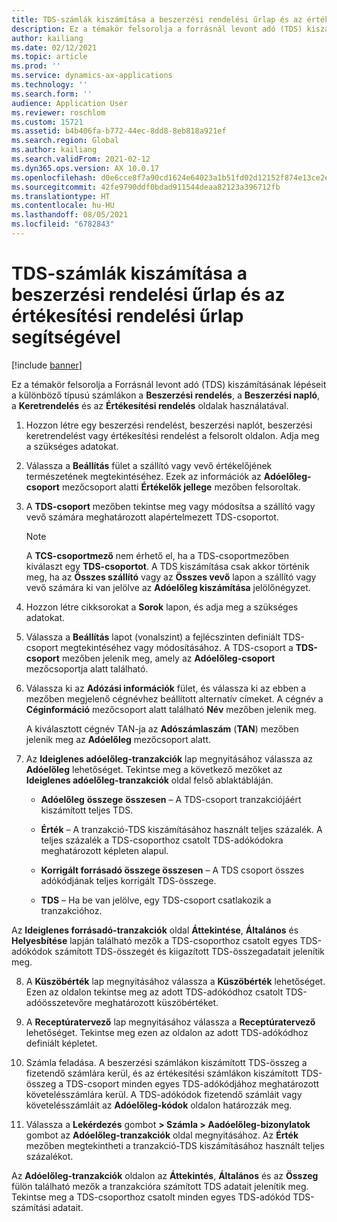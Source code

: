 ```yaml
---
title: TDS-számlák kiszámítása a beszerzési rendelési űrlap és az értékesítési rendelési űrlap segítségével
description: Ez a témakör felsorolja a forrásnál levont adó (TDS) kiszámításának lépéseit a különböző típusú számlákon.
author: kailiang
ms.date: 02/12/2021
ms.topic: article
ms.prod: ''
ms.service: dynamics-ax-applications
ms.technology: ''
ms.search.form: ''
audience: Application User
ms.reviewer: roschlom
ms.custom: 15721
ms.assetid: b4b406fa-b772-44ec-8dd8-8eb818a921ef
ms.search.region: Global
ms.author: kailiang
ms.search.validFrom: 2021-02-12
ms.dyn365.ops.version: AX 10.0.17
ms.openlocfilehash: d0e6cce8f7a90cd1624e64023a1b51fd02d12152f874e13ce2e5d22af16fe173
ms.sourcegitcommit: 42fe9790ddf0bdad911544deaa82123a396712fb
ms.translationtype: HT
ms.contentlocale: hu-HU
ms.lasthandoff: 08/05/2021
ms.locfileid: "6782843"
---
```

# <a name="calculate-tds-invoices-using-purchase-order-form-and-sales-order-form"></a>TDS-számlák kiszámítása a beszerzési rendelési űrlap és az értékesítési rendelési űrlap segítségével

[!include [banner](../includes/banner.md)]

Ez a témakör felsorolja a Forrásnál levont adó (TDS) kiszámításának lépéseit a különböző típusú számlákon a **Beszerzési rendelés**, a **Beszerzési napló**, a **Keretrendelés** és az **Értékesítési rendelés** oldalak használatával.

1. Hozzon létre egy beszerzési rendelést, beszerzési naplót, beszerzési keretrendelést vagy értékesítési rendelést a felsorolt oldalon. Adja meg a szükséges adatokat.

2. Válassza a **Beállítás** fület a szállító vagy vevő értékelőjének természetének megtekintéséhez. Ezek az információk az **Adóelőleg-csoport** mezőcsoport alatti **Értékelők jellege** mezőben felsoroltak.

3. A **TDS-csoport** mezőben tekintse meg vagy módosítsa a szállító vagy vevő számára meghatározott alapértelmezett TDS-csoportot.

   > [!NOTE]
   > A **TCS-csoportmező** nem érhető el, ha a TDS-csoportmezőben kiválaszt egy **TDS-csoportot**. A TDS kiszámítása csak akkor történik meg, ha az **Összes szállító** vagy az **Összes vevő** lapon a szállító vagy vevő számára ki van jelölve az **Adóelőleg kiszámítása** jelölőnégyzet.  

4. Hozzon létre cikksorokat a **Sorok** lapon, és adja meg a szükséges adatokat.

5. Válassza a **Beállítás** lapot (vonalszint) a fejlécszinten definiált TDS-csoport megtekintéséhez vagy módosításához. A TDS-csoport a **TDS-csoport** mezőben jelenik meg, amely az **Adóelőleg-csoport** mezőcsoportja alatt található.

6. Válassza ki az **Adózási információk** fület, és válassza ki az ebben a mezőben megjelenő cégnévhez beállított alternatív címeket. A cégnév a **Céginformáció** mezőcsoport alatt található **Név** mezőben jelenik meg. 

   A kiválasztott cégnév TAN-ja az **Adószámlaszám** (**TAN**) mezőben jelenik meg az **Adóelőleg** mezőcsoport alatt. 

7. Az **Ideiglenes adóelőleg-tranzakciók** lap megnyitásához válassza az **Adóelőleg** lehetőséget. Tekintse meg a következő mezőket az **Ideiglenes adóelőleg-tranzakciók** oldal felső ablaktábláján.

   - **Adóelőleg** **összege** **összesen** – A TDS-csoport tranzakciójáért kiszámított teljes TDS.

   - **Érték** – A tranzakció-TDS kiszámításához használt teljes százalék. A teljes százalék a TDS-csoporthoz csatolt TDS-adókódokra meghatározott képleten alapul.

   - **Korrigált forrásadó összege összesen** – A TDS csoport összes adókódjának teljes korrigált TDS-összege.

   - **TDS** – Ha be van jelölve, egy TDS-csoport csatlakozik a tranzakcióhoz.

Az **Ideiglenes forrásadó-tranzakciók** oldal **Áttekintése**, **Általános** és **Helyesbítése** lapján található mezők a TDS-csoporthoz csatolt egyes TDS-adókódok számított TDS-összegét és kiigazított TDS-összegadatait jelenítik meg.

8. A **Küszöbérték** lap megnyitásához válassza a **Küszöbérték** lehetőséget. Ezen az oldalon tekintse meg az adott TDS-adókódhoz csatolt TDS-adóösszetevőre meghatározott küszöbértéket.

9. A **Receptúratervező** lap megnyitásához válassza a **Receptúratervező** lehetőséget. Tekintse meg ezen az oldalon az adott TDS-adókódhoz definiált képletet. 

10. Számla feladása. A beszerzési számlákon kiszámított TDS-összeg a fizetendő számlára kerül, és az értékesítési számlákon kiszámított TDS-összeg a TDS-csoport minden egyes TDS-adókódjához meghatározott követelésszámlára kerül. A TDS-adókódok fizetendő számláit vagy követelésszámláit az **Adóelőleg-kódok** oldalon határozzák meg.

11. Válassza a **Lekérdezés** gombot **> Számla > Aadóelőleg-bizonylatok** gombot az **Adóelőleg-tranzakciók** oldal megnyitásához. Az **Érték** mezőben megtekintheti a tranzakció-TDS kiszámításához használt teljes százalékot.

Az **Adóelőleg-tranzakciók** oldalon az **Áttekintés**, **Általános** és az **Összeg** fülön található mezők a tranzakcióra számított TDS adatait jelenítik meg. Tekintse meg a TDS-csoporthoz csatolt minden egyes TDS-adókód TDS-számítási adatait.
